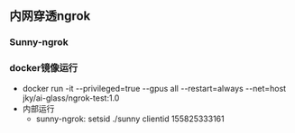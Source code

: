 ## 内网穿透ngrok

### Sunny-ngrok

### docker镜像运行
- docker run -it --privileged=true --gpus all --restart=always --net=host jky/ai-glass/ngrok-test:1.0
- 内部运行
  - sunny-ngrok: setsid ./sunny clientid 155825333161